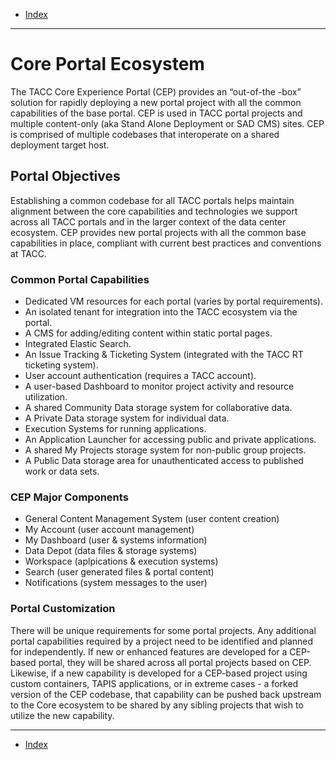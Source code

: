 - [Index](../index.md)

---

# Core Portal Ecosystem

The TACC Core Experience Portal (CEP) provides an “out-of-the -box” solution for rapidly deploying a new portal project with all the common capabilities of the base portal. CEP is used in TACC portal projects and multiple content-only (aka Stand Alone Deployment or SAD CMS) sites. CEP is comprised of multiple codebases that interoperate on a shared deployment target host.

## Portal Objectives

Establishing a common codebase for all TACC portals helps maintain alignment between the core capabilities and technologies we support across all TACC portals and in the larger context of the data center ecosystem. CEP provides new portal projects with all the common base capabilities in place, compliant with current best practices and conventions at TACC.

### Common Portal Capabilities

- Dedicated VM resources for each portal (varies by portal requirements).
- An isolated tenant for integration into the TACC ecosystem via the portal.
- A CMS for adding/editing content within static portal pages.
- Integrated Elastic Search.
- An Issue Tracking & Ticketing System (integrated with the TACC RT ticketing system).
- User account authentication (requires a TACC account).
- A user-based Dashboard to monitor project activity and resource utilization.
- A shared Community Data storage system for collaborative data.
- A Private Data storage system for individual data.
- Execution Systems for running applications.
- An Application Launcher for accessing public and private applications.
- A shared My Projects storage system for non-public group projects.
- A Public Data storage area for unauthenticated access to published work or data sets.

### CEP Major Components

- General Content Management System (user content creation)
- My Account (user account management)
- My Dashboard (user & systems information)
- Data Depot (data files & storage systems)
- Workspace (aplpications & execution systems)
- Search (user generated files & portal content)
- Notifications (system messages to the user)

### Portal Customization

There will be unique requirements for some portal projects. Any additional portal capabilities required by a project need to be identified and planned for independently. If new or enhanced features are developed for a CEP-based portal, they will be shared across all portal projects based on CEP. Likewise, if a new capability is developed for a CEP-based project using custom containers, TAPIS applications, or in extreme cases - a forked version of the CEP codebase, that capability can be pushed back upstream to the Core ecosystem to be shared by any sibling projects that wish to utilize the new capability.

---

- [Index](../index.md)
